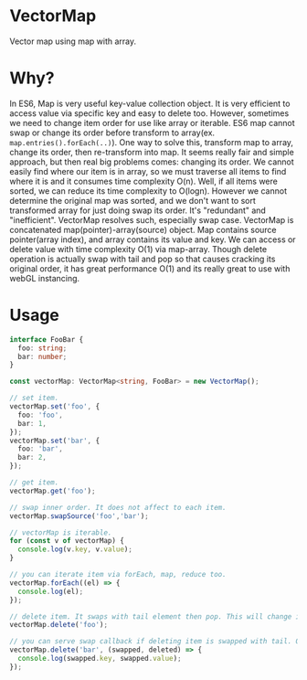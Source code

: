 # VectorMap
Vector map using map with array.

# Why?
In ES6, Map is very useful key-value collection object.
It is very efficient to access value via specific key and easy to delete too.
However, sometimes we need to change item order for use like array or iterable.
ES6 map cannot swap or change its order before transform to array(ex. `map.entries().forEach(..)`).
One way to solve this, transform map to array, change its order, then re-transform into map.
It seems really fair and simple approach, but then real big problems comes: changing its order.
We cannot easily find where our item is in array, so we must traverse all items to find where it is and it consumes time complexity O(n).
Well, if all items were sorted, we can reduce its time complexity to O(logn). However we cannot determine the original map was sorted, and
we don't want to sort transformed array for just doing swap its order. It's "redundant" and "inefficient".
VectorMap resolves such, especially swap case. VectorMap is concatenated map(pointer)-array(source) object. Map contains source pointer(array index), and array contains its value and key. We can access or delete value with time complexity O(1) via map-array. Though delete operation is actually swap with tail and pop so that causes cracking its original order, it has great performance O(1) and its really great to use with webGL instancing.

# Usage
```ts
interface FooBar {
  foo: string;
  bar: number;
}

const vectorMap: VectorMap<string, FooBar> = new VectorMap();

// set item.
vectorMap.set('foo', {
  foo: 'foo',
  bar: 1,
});
vectorMap.set('bar', {
  foo: 'bar',
  bar: 2,
});

// get item.
vectorMap.get('foo');

// swap inner order. It does not affect to each item.
vectorMap.swapSource('foo','bar');

// vectorMap is iterable.
for (const v of vectorMap) {
  console.log(v.key, v.value);
}

// you can iterate item via forEach, map, reduce too.
vectorMap.forEach((el) => {
  console.log(el);
});

// delete item. It swaps with tail element then pop. This will change its order.
vectorMap.delete('foo');

// you can serve swap callback if deleting item is swapped with tail. Only called when swapped.
vectorMap.delete('bar', (swapped, deleted) => {
  console.log(swapped.key, swapped.value);
});
```